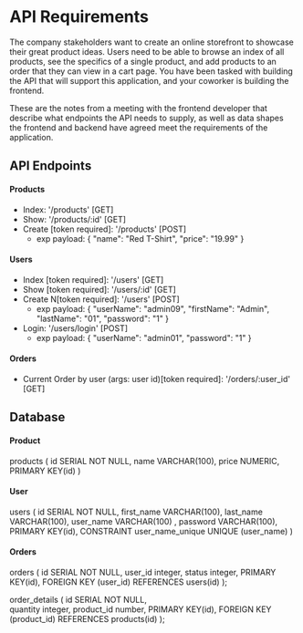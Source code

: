 # API Requirements

The company stakeholders want to create an online storefront to showcase their great product ideas. Users need to be able to browse an index of all products, see the specifics of a single product, and add products to an order that they can view in a cart page. You have been tasked with building the API that will support this application, and your coworker is building the frontend.

These are the notes from a meeting with the frontend developer that describe what endpoints the API needs to supply, as well as data shapes the frontend and backend have agreed meet the requirements of the application.

## API Endpoints

#### Products

- Index: '/products' [GET]
- Show: '/products/:id' [GET]
- Create [token required]: '/products' [POST]
  - exp payload:
    {
    "name": "Red T-Shirt",
    "price": "19.99"
    }

#### Users

- Index [token required]: '/users' [GET]
- Show [token required]: '/users/:id' [GET]
- Create N[token required]: '/users' [POST]
  - exp payload:
    {
    "userName": "admin09",
    "firstName": "Admin",
    "lastName": "01",
    "password": "1"
    }
- Login: '/users/login' [POST]
  - exp payload:
    {
    "userName": "admin01",
    "password": "1"
    }

#### Orders

- Current Order by user (args: user id)[token required]: '/orders/:user_id' [GET]

## Database

#### Product

products (
id SERIAL NOT NULL,
name VARCHAR(100),
price NUMERIC,
PRIMARY KEY(id)
)

#### User

users (
id SERIAL NOT NULL,
first_name VARCHAR(100),
last_name VARCHAR(100),
user_name VARCHAR(100) ,
password VARCHAR(100),
PRIMARY KEY(id),
CONSTRAINT user_name_unique UNIQUE (user_name)
)

#### Orders

orders (
id SERIAL NOT NULL,
user_id integer,
status integer,
PRIMARY KEY(id),
FOREIGN KEY (user_id) REFERENCES users(id)
);

order_details (
id SERIAL NOT NULL,  
quantity integer,
product_id number,
PRIMARY KEY(id),
FOREIGN KEY (product_id) REFERENCES products(id)
);
